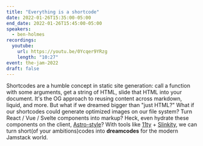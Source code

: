 ```yaml
---
title: "Everything is a shortcode"
date: 2022-01-26T15:35:00-05:00
end_date: 2022-01-26T15:45:00-05:00
speakers:
  - ben-holmes
recordings:
  youtube:
    url: https://youtu.be/0Ycqer9YRzg
    length: "10:27"
event: the-jam-2022
draft: false
---
```


Shortcodes are a humble concept in static site generation: call a function with some arguments, get a string of HTML, slide that HTML into your document. It's the OG approach to reusing content across markdown, liquid, and more. But what if we dreamed bigger than "just HTML?" What if our shortcodes could generate optimized images on our file system? Turn React / Vue / Svelte components into markup? Heck, even hydrate these components on the client, [Astro-style](https://docs.astro.build/en/core-concepts/component-hydration/)? With tools like [11ty](https://www.11ty.dev/) + [Slinkity](https://slinkity.dev/), we can turn short(of your ambitions)codes into **dreamcodes** for the modern Jamstack world.
